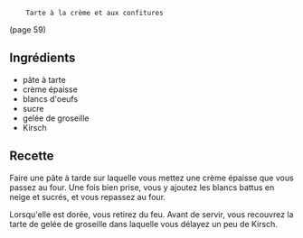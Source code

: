 		Tarte à la crème et aux confitures

(page 59)

## Ingrédients
* pâte à tarte
* crème épaisse
* blancs d'oeufs
* sucre
* gelée de groseille
* Kirsch

## Recette
Faire une pâte à tarde sur laquelle vous mettez une crème épaisse que
vous passez au four. Une fois bien prise, vous y ajoutez les blancs
battus en neige et sucrés, et vous repassez au four.

Lorsqu'elle est dorée, vous retirez du feu. Avant de servir, vous
recouvrez la tarte de gelée de groseille dans laquelle vous délayez un
peu de Kirsch.
